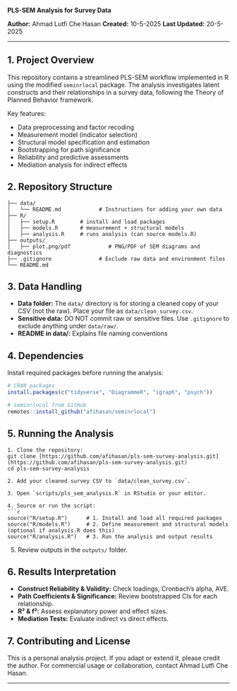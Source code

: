 **PLS-SEM Analysis for Survey Data**

**Author:** Ahmad Lutfi Che Hasan
**Created:** 10-5-2025
**Last Updated:** 20-5-2025

---

## 1. Project Overview

This repository contains a streamlined PLS-SEM workflow implemented in R using the modified `seminrlocal` package. The analysis investigates latent constructs and their relationships in a survey data, following the Theory of Planned Behavior framework.

Key features:

* Data preprocessing and factor recoding
* Measurement model (indicator selection)
* Structural model specification and estimation
* Bootstrapping for path significance
* Reliability and predictive assessments
* Mediation analysis for indirect effects

## 2. Repository Structure

```text
├── data/
│   └── README.md            # Instructions for adding your own data
├── R/
│   ├── setup.R        # install and load packages
│   ├── models.R       # measurement + structural models
│   ├── analysis.R     # runs analysis (can source models.R)
├── outputs/
│   ├── plot.png/pdf            # PNG/PDF of SEM diagrams and diagnostics
├── .gitignore               # Exclude raw data and environment files
└── README.md                
```

## 3. Data Handling

* **Data folder:** The `data/` directory is for storing a cleaned copy of your CSV (not the raw). Place your file as `data/clean_survey.csv`.
* **Sensitive data:** DO NOT commit raw or sensitive files. Use `.gitignore` to exclude anything under `data/raw/`.
* **README in data/:** Explains file naming conventions

## 4. Dependencies

Install required packages before running the analysis:

```r
# CRAN packages
install.packages(c("tidyverse", "DiagrammeR", "igraph", "psych"))

# seminrlocal from GitHub
remotes::install_github("afihasan/seminrlocal")
```

## 5. Running the Analysis
````
1. Clone the repository:
git clone [https://github.com/afihasan/pls-sem-survey-analysis.git](https://github.com/afihasan/pls-sem-survey-analysis.git)
cd pls-sem-survey-analysis

2. Add your cleaned survey CSV to `data/clean_survey.csv`.

3. Open `scripts/pls_sem_analysis.R` in RStudio or your editor.

4. Source or run the script:
```r
source("R/setup.R")      # 1. Install and load all required packages
source("R/models.R")     # 2. Define measurement and structural models (optional if analysis.R does this)
source("R/analysis.R")   # 3. Run the analysis and output results
````

5. Review outputs in the `outputs/` folder.

## 6. Results Interpretation

* **Construct Reliability & Validity:** Check loadings, Cronbach’s alpha, AVE.
* **Path Coefficients & Significance:** Review bootstrapped CIs for each relationship.
* **R² & f²:** Assess explanatory power and effect sizes.
* **Mediation Tests:** Evaluate indirect vs direct effects.

## 7. Contributing and License

This is a personal analysis project. If you adapt or extend it, please credit the author. For commercial usage or collaboration, contact Ahmad Lutfi Che Hasan.

---
